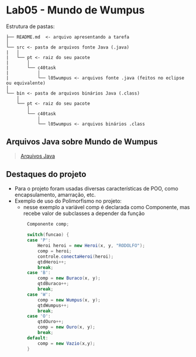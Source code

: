 # Lab05 - Mundo de Wumpus

Estrutura de pastas:

~~~
├── README.md  <- arquivo apresentando a tarefa
│
└── src <- pasta de arquivos fonte Java (.java)
|   │
|   └── pt <- raiz do seu pacote
|       │
|       └── c40task
|           │
|           └── l05wumpus <- arquivos fonte .java (feitos no eclipse ou equivalente)
│
└── bin <- pasta de arquivos binários Java (.class)
    │
    └── pt <- raiz do seu pacote
        │
        └── c40task
            │
            └── l05wumpus <- arquivos binários .class
~~~

## Arquivos Java sobre Mundo de Wumpus

> [Arquivos Java](https://github.com/caiomelloni/MC322/tree/main/lab05/src/pt/c40task/l05wumpus)

## Destaques do projeto
- Para o projeto foram usadas diversas características de POO, como encapsulamento, amarração, etc.
- Exemplo de uso do Polimorfismo no projeto:
    - nesse exemplo a variável comp é declarada como Componente, mas recebe valor de subclasses a depender da função
```java
    	Componente comp;
		
		switch(funcao) {
		case 'P':
			Heroi heroi = new Heroi(x, y, "RODOLFO");
			comp = heroi;
			controle.conectaHeroi(heroi);
			qtdHeroi++;
			break;
		case 'B':
			comp = new Buraco(x, y);
			qtdBuraco++;
			break;
		case 'W':
			comp = new Wumpus(x, y);
			qtdWumpus++;
			break;
		case 'O':
			qtdOuro++;
			comp = new Ouro(x, y);
			break;
		default:
			comp = new Vazio(x,y);
		}

```
